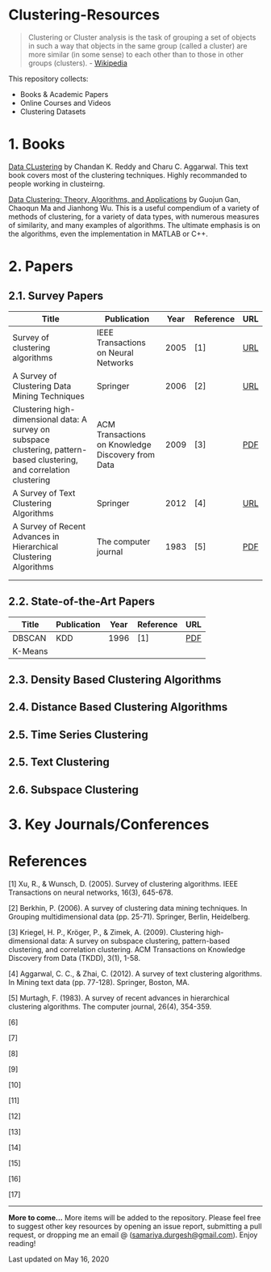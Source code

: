 # Clustering-Resources

> Clustering or Cluster analysis is the task of grouping a set of objects in such a way that objects in the same group (called a cluster) are more similar (in some sense) to each other than to those in other groups (clusters). - [Wikipedia](https://en.wikipedia.org/wiki/Cluster_analysis)

This repository collects:

- Books & Academic Papers
- Online Courses and Videos
- Clustering Datasets

# 1. Books

[Data CLustering](https://books.google.co.in/books/about/Data_Clustering.html?id=edl7AAAAQBAJ&source=kp_book_description&redir_esc=y) by Chandan K. Reddy and Charu C. Aggarwal. This text book covers most of the clustering techniques. Highly recommanded to people working in clusteirng.

[Data Clustering: Theory, Algorithms, and Applications](https://books.google.co.in/books?hl=en&lr=&id=ZXLSVPN1X1sC&oi=fnd&pg=PR1&dq=Data+Clustering:+Theory,+Algorithms,+and+Applications&ots=lqfjO2h01X&sig=ZFUNpMOUJJN5yFt8saOgfMXcqfY#v=onepage&q=Data%20Clustering%3A%20Theory%2C%20Algorithms%2C%20and%20Applications&f=false) by Guojun Gan, Chaoqun Ma and Jianhong Wu. This is a useful compendium of a variety of methods of clustering, for a variety of data types, with numerous measures of similarity, and many examples of algorithms. The ultimate emphasis is on the algorithms, even the implementation in MATLAB or C++.

# 2. Papers

## 2.1. Survey Papers

| Title | Publication | Year | Reference | URL |
|------|------------|----|--|---|
| Survey of clustering algorithms | IEEE Transactions on Neural Networks | 2005 | [1] | [URL](https://ieeexplore.ieee.org/abstract/document/1427769) |
| A Survey of Clustering Data Mining Techniques | Springer | 2006 | [2] |[URL](https://link.springer.com/chapter/10.1007/3-540-28349-8_2) |
| Clustering high-dimensional data: A survey on subspace clustering, pattern-based clustering, and correlation clustering | ACM Transactions on Knowledge Discovery from Data | 2009 | [3] | [PDF](https://dl.acm.org/doi/pdf/10.1145/1497577.1497578) |
| A Survey of Text Clustering Algorithms | Springer | 2012 | [4] |[URL](https://link.springer.com/chapter/10.1007/978-1-4614-3223-4_4)
| A Survey of Recent Advances in Hierarchical Clustering Algorithms | The computer journal | 1983 | [5] | [PDF](https://watermark.silverchair.com/26-4-354.pdf?token=AQECAHi208BE49Ooan9kkhW_Ercy7Dm3ZL_9Cf3qfKAc485ysgAAAngwggJ0BgkqhkiG9w0BBwagggJlMIICYQIBADCCAloGCSqGSIb3DQEHATAeBglghkgBZQMEAS4wEQQMYRDNq0J2mfmv0_6rAgEQgIICK5Vg9F5NsjSrqYWR0aL9vNztqj8J375zjs2os7QoH_2mMmMqJsUFoGgaPHcUgaQKMmTUZlSVATCicrBAsEWsoNZvNC6ZiQLHkNPh8khrKLCdpmGIq8tCf4tkjxA_ZQF7CXKlzPEBmwbQn9dYd0UBNI0xeKakL01tOSBYLBSY51_f8mBgC7asQ-4qZKaCAtgk3UVpoOHDxRvn4_8oXErsyy-NuXnvRirPcZ5CjOxk39TzCYL5HyFLRiVRQkwLdqf1qmnr2BrUeNTpQonuDKHVBz12O5pbAXsm7IeakA3bgO_FV7XZNkQbzWfL145FlhK3gjyDoSdWDjlWVes8Xr3DAceTyBfEbY63iONmCyJRoiFex6R63Ty9tYRacCUHaHb8xa32ew__qHxNu3IvnoBHm-OCSi9lOj-2rwa1ZtGQjRY3eqOHBa6lKJAV5jJ4fxRTdu-boJwIeAL04uaNZBasCUZ8AFGjlZZKjgKUMfUjqAATguLKTrbMvVj530Y95wK7BzlPDbK689mTtw5E4nc1sC1mUPGPC5yqOoNo_1MIDp2wrIRA2MrAkexus3i3ArgH_FhyZ7DMYauL4-ombm08zkuA1xawXUYClm0cCukoHw3o9Jncx4JskRBDph0BFCnKXt14aCV7dHuXomyxoBFERRpPS4cI2ZPECynvxhGIj4SFXgqLWD_7ZdIgLSji3nHOF_RbWWWnqNUGujG5Xbl_YpwNp8X9G0AzUJEhIA)
|  | | | |
| | | | |

## 2.2. State-of-the-Art Papers
| Title | Publication | Year | Reference | URL |
|------|------------|----|--|---|
| DBSCAN | KDD | 1996 | [1] | [PDF](https://www.aaai.org/Papers/KDD/1996/KDD96-037.pdf)
| K-Means | 

## 2.3. Density Based Clustering Algorithms

## 2.4. Distance Based Clustering Algorithms
## 2.5. Time Series Clustering

## 2.5. Text Clustering

## 2.6. Subspace Clustering

# 3. Key Journals/Conferences


# References


[1] Xu, R., & Wunsch, D. (2005). Survey of clustering algorithms. IEEE Transactions on neural networks, 16(3), 645-678.

[2] Berkhin, P. (2006). A survey of clustering data mining techniques. In Grouping multidimensional data (pp. 25-71). Springer, Berlin, Heidelberg.

[3] Kriegel, H. P., Kröger, P., & Zimek, A. (2009). Clustering high-dimensional data: A survey on subspace clustering, pattern-based clustering, and correlation clustering. ACM Transactions on Knowledge Discovery from Data (TKDD), 3(1), 1-58.

[4] Aggarwal, C. C., & Zhai, C. (2012). A survey of text clustering algorithms. In Mining text data (pp. 77-128). Springer, Boston, MA.

[5] Murtagh, F. (1983). A survey of recent advances in hierarchical clustering algorithms. The computer journal, 26(4), 354-359.

[6]

[7]

[8]

[9]

[10]

[11]

[12]

[13]

[14]

[15]

[16]

[17]


----
**More to come...**
More items will be added to the repository. Please feel free to suggest other key resources by opening an issue report, submitting a pull request, or dropping me an email @ (samariya.durgesh@gmail.com). Enjoy reading!

Last updated on May 16, 2020